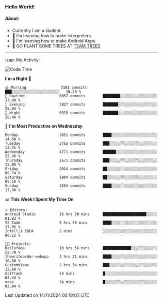 ### Hello World!

##### About:
- Currently I am a student.
- 🌱 I’m learning how to make Interpreters
- 🌱 I'm learning how to make Android Apps
- 🌱 GO PLANT SOME TREES AT [TEAM TREES](https://teamtrees.org/)

---
  <summary>:zap: My Activity:</summary>
  
<!--START_SECTION:waka-->
![Code Time](http://img.shields.io/badge/Code%20Time-1%2C583%20hrs%201%20min-blue)

**I'm a Night 🦉** 

```text
🌞 Morning                2181 commits        ███░░░░░░░░░░░░░░░░░░░░░░   10.50 % 
🌆 Daytime                6857 commits        ████████░░░░░░░░░░░░░░░░░   33.00 % 
🌃 Evening                5827 commits        ███████░░░░░░░░░░░░░░░░░░   28.04 % 
🌙 Night                  5915 commits        ███████░░░░░░░░░░░░░░░░░░   28.46 % 
```
📅 **I'm Most Productive on Wednesday** 

```text
Monday                   3051 commits        ████░░░░░░░░░░░░░░░░░░░░░   14.68 % 
Tuesday                  2765 commits        ███░░░░░░░░░░░░░░░░░░░░░░   13.31 % 
Wednesday                4771 commits        ██████░░░░░░░░░░░░░░░░░░░   22.96 % 
Thursday                 2671 commits        ███░░░░░░░░░░░░░░░░░░░░░░   12.85 % 
Friday                   2024 commits        ██░░░░░░░░░░░░░░░░░░░░░░░   09.74 % 
Saturday                 1904 commits        ██░░░░░░░░░░░░░░░░░░░░░░░   09.16 % 
Sunday                   3594 commits        ████░░░░░░░░░░░░░░░░░░░░░   17.30 % 
```


📊 **This Week I Spent My Time On** 

```text
🔥 Editors: 
Android Studio           16 hrs 38 mins      ████████████████████░░░░░   81.83 % 
VS Code                  3 hrs 39 mins       ████░░░░░░░░░░░░░░░░░░░░░   17.95 % 
IntelliJ IDEA            2 mins              ░░░░░░░░░░░░░░░░░░░░░░░░░   00.22 % 

🐱‍💻 Projects: 
DailyYoga                10 hrs 56 mins      █████████████░░░░░░░░░░░░   53.79 % 
thewriteorder-webapp     3 hrs 21 mins       ████░░░░░░░░░░░░░░░░░░░░░   16.50 % 
CustomViews              2 hrs 34 mins       ███░░░░░░░░░░░░░░░░░░░░░░   12.68 % 
CalTrack                 54 mins             █░░░░░░░░░░░░░░░░░░░░░░░░   04.44 % 
maps                     34 mins             █░░░░░░░░░░░░░░░░░░░░░░░░   02.84 % 
```


 Last Updated on 14/11/2024 00:18:03 UTC
<!--END_SECTION:waka-->
